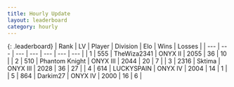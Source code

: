 ```yaml
---
title: Hourly Update
layout: leaderboard
category: hourly
---
```


{: .leaderboard}
| Rank | LV | Player | Division | Elo | Wins | Losses |
| --- | --- | --- | --- | --- | --- | --- |
| <span data-change="2">1</span> | 555 | <span title="ID: 178216">TheWiza2341</span> | ONYX II | <span data-change="30">2055</span> | <span data-change="4">36</span> | <span data-change="0">10</span> |
| <span data-change="-1">2</span> | 510 | <span title="ID: 742939">Phantom Knight</span> | ONYX III | <span data-change="0">2044</span> | <span data-change="0">20</span> | <span data-change="0">7</span> |
| <span data-change="-1">3</span> | 2316 | <span title="ID: 353063">Sktima</span> | ONYX III | <span data-change="0">2028</span> | <span data-change="0">36</span> | <span data-change="0">27</span> |
| <span data-change="1">4</span> | 614 | <span title="ID: 623829">LUCKYSPAIN</span> | ONYX IV | <span data-change="0">2004</span> | <span data-change="0">14</span> | <span data-change="0">1</span> |
| <span data-change="-1">5</span> | 864 | <span title="ID: 694036">Darkim27</span> | ONYX IV | <span data-change="-8">2000</span> | <span data-change="0">16</span> | <span data-change="1">6</span> |